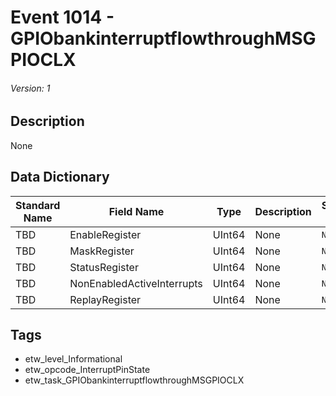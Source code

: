 # Event 1014 - GPIObankinterruptflowthroughMSGPIOCLX
###### Version: 1

## Description
None

## Data Dictionary
|Standard Name|Field Name|Type|Description|Sample Value|
|---|---|---|---|---|
|TBD|EnableRegister|UInt64|None|`None`|
|TBD|MaskRegister|UInt64|None|`None`|
|TBD|StatusRegister|UInt64|None|`None`|
|TBD|NonEnabledActiveInterrupts|UInt64|None|`None`|
|TBD|ReplayRegister|UInt64|None|`None`|

## Tags
* etw_level_Informational
* etw_opcode_InterruptPinState
* etw_task_GPIObankinterruptflowthroughMSGPIOCLX
